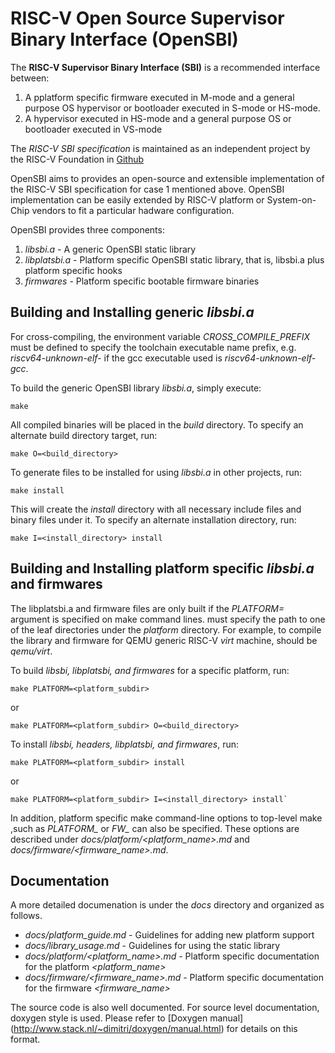 RISC-V Open Source Supervisor Binary Interface (OpenSBI)
========================================================

The **RISC-V Supervisor Binary Interface (SBI)** is a recommended
interface between:

1. A pplatform specific firmware executed in M-mode and a general purpose
   OS hypervisor or bootloader executed in S-mode or HS-mode.
2. A hypervisor executed in HS-mode and a general purpose OS or bootloader
   executed in VS-mode

The *RISC-V SBI specification* is maintained as an independent project
by the RISC-V Foundation in [Github](https://github.com/riscv/riscv-sbi-doc)

OpenSBI aims to provides an open-source and extensible implementation of
the RISC-V SBI specification for case 1 mentioned above. OpenSBI
implementation can be easily extended by RISC-V platform or System-on-Chip
vendors to fit a particular hadware configuration.

OpenSBI provides three components:

1. *libsbi.a* - A generic OpenSBI static library
2. *libplatsbi.a* - Platform specific OpenSBI static library, that is,
                    libsbi.a plus platform specific hooks
3. *firmwares* - Platform specific bootable firmware binaries

Building and Installing generic *libsbi.a*
------------------------------------------

For cross-compiling, the environment variable *CROSS_COMPILE_PREFIX* must
be defined to specify the toolchain executable name prefix, e.g.
*riscv64-unknown-elf-* if the gcc executable used is
*riscv64-unknown-elf-gcc*.

To build the generic OpenSBI library *libsbi.a*, simply execute:
```
make
```

All compiled binaries will be placed in the *build* directory.
To specify an alternate build directory target, run:
```
make O=<build_directory>
```

To generate files to be installed for using *libsbi.a* in other projects,
run:
```
make install
```
This will create the *install* directory with all necessary include files
and binary files under it. To specify an alternate installation directory,
run:
```
make I=<install_directory> install
```

Building and Installing platform specific *libsbi.a* and firmwares
------------------------------------------------------------------

The libplatsbi.a and firmware files are only built if the
*PLATFORM=<platform path>* argument is specified on make command lines.
*<platform path>* must specify the path to one of the leaf directories
under the *platform* directory. For example, to compile the library and
firmware for QEMU generic RISC-V *virt* machine, *<platform path>*
should be *qemu/virt*.

To build *libsbi, libplatsbi, and firmwares* for a specific platform, run:
```
make PLATFORM=<platform_subdir>
```

or

```
make PLATFORM=<platform_subdir> O=<build_directory>
```

To install *libsbi, headers, libplatsbi, and firmwares*, run:
```
make PLATFORM=<platform_subdir> install
```

or

```
make PLATFORM=<platform_subdir> I=<install_directory> install`
```

In addition, platform specific make command-line options to top-level make
,such as *PLATFORM_<xyz>* or *FW_<abc>* can also be specified. These
options are described under *docs/platform/<platform_name>.md* and
*docs/firmware/<firmware_name>.md*.

Documentation
-------------

A more detailed documenation is under the *docs* directory and organized
as follows.

* *docs/platform_guide.md* - Guidelines for adding new platform support
* *docs/library_usage.md* - Guidelines for using the static library
* *docs/platform/<platform_name>.md* - Platform specific documentation for
                                       the platform *<platform_name>*
* *docs/firmware/<firmware_name>.md* - Platform specific documentation for
                                       the firmware *<firmware_name>*

The source code is also well documented. For source level documentation,
doxygen style is used. Please refer to [Doxygen manual]
(http://www.stack.nl/~dimitri/doxygen/manual.html) for details on this
format.

